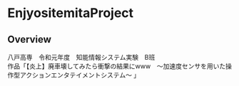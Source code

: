 # EnjyositemitaProject
 
## Overview
八戸高専　令和元年度　知能情報システム実験　B班<br>
作品「【炎上】廃車壊してみたら衝撃の結果にwww　～加速度センサを用いた操作型アクションエンタテイメントシステム～ 」
